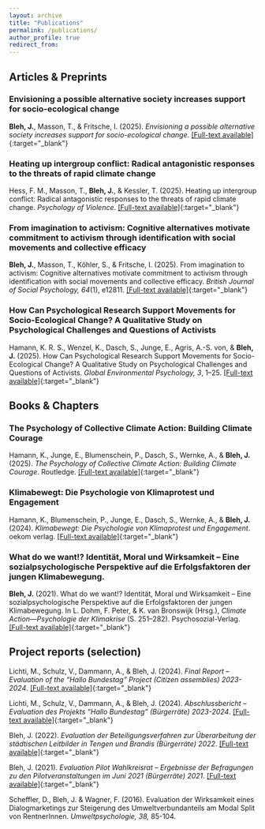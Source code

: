 ```yaml
---
layout: archive
title: "Publications"
permalink: /publications/
author_profile: true
redirect_from:
---
```




## Articles & Preprints

### Envisioning a possible alternative society increases support for socio-ecological change
**Bleh, J.**, Masson, T., & Fritsche, I. (2025). *Envisioning a possible alternative society increases support for socio-ecological change*. [[Full-text available]](https://www.researchgate.net/publication/394481217_Envisioning_a_possible_alternative_society_increases_support_for_socio-ecological_change){:target="_blank"}

### Heating up intergroup conflict: Radical antagonistic responses to the threats of rapid climate change
Hess, F. M., Masson, T., **Bleh, J.**, & Kessler, T. (2025). Heating up intergroup conflict: Radical antagonistic responses to the threats of rapid climate change. *Psychology of Violence*. [[Full-text available]](https://www.researchgate.net/publication/394285746_Heating_up_intergroup_conflict_Radical_antagonistic_responses_to_the_threats_of_rapid_climate_change){:target="_blank"}

### From imagination to activism: Cognitive alternatives motivate commitment to activism through identification with social movements and collective efficacy
**Bleh, J.**, Masson, T., Köhler, S., & Fritsche, I. (2025). From imagination to activism: Cognitive alternatives motivate commitment to activism through identification with social movements and collective efficacy. *British Journal of Social Psychology, 64*(1), e12811. [[Full-text available]](https://www.researchgate.net/publication/385877996_From_imagination_to_activism_Cognitive_alternatives_motivate_commitment_to_activism_through_identification_with_social_movements_and_collective_efficacy){:target="_blank"} 

### How Can Psychological Research Support Movements for Socio-Ecological Change? A Qualitative Study on Psychological Challenges and Questions of Activists
Hamann, K. R. S., Wenzel, K., Dasch, S., Junge, E., Agris, A.-S. von, & **Bleh, J.** (2025). How Can Psychological Research Support Movements for Socio-Ecological Change? A Qualitative Study on Psychological Challenges and Questions of Activists. *Global Environmental Psychology, 3*, 1–25. [[Full-text available]](https://doi.org/10.5964/gep.13089){:target="_blank"}

## Books & Chapters

### The Psychology of Collective Climate Action: Building Climate Courage
Hamann, K., Junge, E., Blumenschein, P., Dasch, S., Wernke, A., & **Bleh, J.** (2025). *The Psychology of Collective Climate Action: Building Climate Courage*. Routledge. [[Full-text available]](https://doi.org/10.4324/9781003558439){:target="_blank"}

### Klimabewegt: Die Psychologie von Klimaprotest und Engagement
Hamann, K., Blumenschein, P., Junge, E., Dasch, S., Wernke, A., & **Bleh, J.** (2024). *Klimabewegt: Die Psychologie von Klimaprotest und Engagement*. oekom verlag. [[Full-text available]](https://www.oekom.de/buch/klimabewegt-9783987260704){:target="_blank"}

### What do we want!? Identität, Moral und Wirksamkeit – Eine sozialpsychologische Perspektive auf die Erfolgsfaktoren der jungen Klimabewegung.
**Bleh, J.** (2021). What do we want!? Identität, Moral und Wirksamkeit – Eine sozialpsychologische Perspektive auf die Erfolgsfaktoren der jungen Klimabewegung. In L. Dohm, F. Peter, & K. van Bronswijk (Hrsg.), *Climate Action—Psychologie der Klimakrise* (S. 251–282). Psychosozial-Verlag. [[Full-text available]](https://www.researchgate.net/publication/353947962_What_do_we_want_Identitat_Moral_und_Wirksamkeit_-_Eine_sozialpsychologische_Perspektive_auf_die_Erfolgsfaktoren_der_jungen_Klimabewegung){:target="_blank"}


## Project reports (selection)

Lichti, M., Schulz, V., Dammann, A., & Bleh, J. (2024). *Final Report – Evaluation of the “Hallo Bundestag” Project (Citizen assemblies) 2023-2024*. [[Full-text available]](https://www.researchgate.net/publication/386250755_Final_Report_-_Evaluation_of_the_Hallo_Bundestag_Project_Citizen_assemblies_2023-2024){:target="_blank"}

Lichti, M., Schulz, V., Dammann, A., & Bleh, J. (2024). *Abschlussbericht – Evaluation des Projekts “Hallo Bundestag” (Bürgerräte) 2023-2024*. [[Full-text available]](https://www.researchgate.net/publication/386250927_Abschlussbericht_-_Evaluation_des_Projekts_Hallo_Bundestag_Burgerrate_2023-2024){:target="_blank"}

Bleh, J. (2022). *Evaluation der Beteiligungsverfahren zur Überarbeitung der städtischen Leitbilder in Tengen und Brandis (Bürgerräte) 2022*. [[Full-text available]](https://www.researchgate.net/publication/386250845_Evaluation_der_Beteiligungsverfahren_zur_Uberarbeitung_der_stadtischen_Leitbilder_in_Tengen_und_Brandis_Burgerrate_2022){:target="_blank"}

Bleh, J. (2021). *Evaluation Pilot Wahlkreisrat – Ergebnisse der Befragungen zu den Pilotveranstaltungen im Juni 2021 (Bürgerräte) 2021*. [[Full-text available]](https://www.researchgate.net/publication/386250840_Evaluation_Pilot_Wahlkreisrat_Burgerrate_2021){:target="_blank"}

Scheffler, D., Bleh, J. & Wagner, F. (2016). Evaluation der Wirksamkeit eines Dialogmarketings zur Steigerung des Umweltverbundanteils am Modal Split von RentnerInnen. *Umweltpsychologie, 38,* 85-104.


